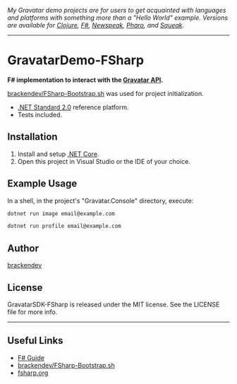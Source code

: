 _My Gravatar demo projects are for users to get acquainted with languages and platforms with something more than a "Hello World" example. Versions are available for [Clojure](https://brackendev.github.io/GravatarDemo-Clojure/), [F#](https://brackendev.github.io/GravatarDemo-FSharp/), [Newspeak](https://brackendev.github.io/GravatarDemo-Newspeak/), [Pharo](https://brackendev.github.io/GravatarDemo-Pharo/), and [Squeak](https://brackendev.github.io/GravatarDemo-Squeak/)._

- - -

GravatarDemo-FSharp
===================

**F# implementation to interact with the [Gravatar API](https://en.gravatar.com/site/implement/).**

[brackendev/FSharp-Bootstrap.sh](https://gist.github.com/brackendev/17cb61112493e4bc906e0d6f7d3ee11b) was used for project initialization.

* [.NET Standard 2.0](https://docs.microsoft.com/en-us/dotnet/standard/net-standard) reference platform.
* Tests included.

## Installation

1. Install and setup [.NET Core](https://dotnet.microsoft.com/download).
2. Open this project in Visual Studio or the IDE of your choice.

## Example Usage

In a shell, in the project's "Gravatar.Console" directory, execute:

```bash
dotnet run image email@example.com
```
```bash
dotnet run profile email@example.com
```

## Author

[brackendev](https://www.github.com/brackendev)

## License

GravatarSDK-FSharp is released under the MIT license. See the LICENSE file for more info.

- - -

## Useful Links

* [F# Guide](https://docs.microsoft.com/en-us/dotnet/fsharp/)
* [brackendev/FSharp-Bootstrap.sh](https://gist.github.com/brackendev/17cb61112493e4bc906e0d6f7d3ee11b)
* [fsharp.org](https://www.fsharp.org/)
